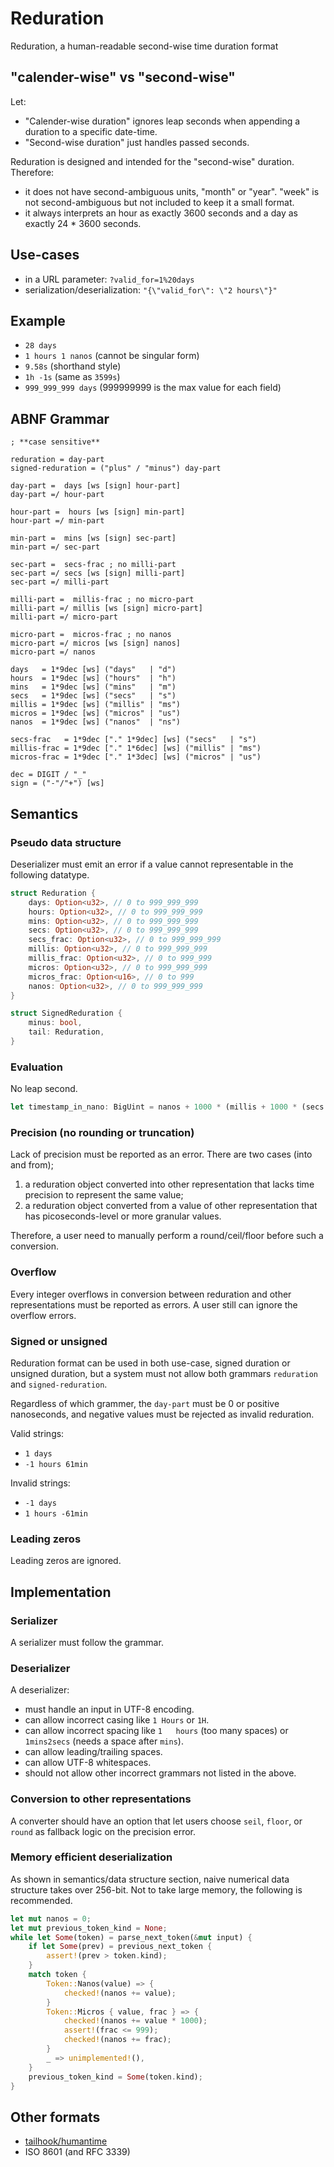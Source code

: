 # Reduration

Reduration, a human-readable second-wise time duration format

## "calender-wise" vs "second-wise"

Let:

- "Calender-wise duration" ignores leap seconds when appending a duration to a specific date-time.
- "Second-wise duration" just handles passed seconds.

Reduration is designed and intended for the "second-wise" duration. Therefore:

- it does not have second-ambiguous units, "month" or "year". "week" is not second-ambiguous but not included to keep it a small format.
- it always interprets an hour as exactly 3600 seconds and a day as exactly 24 * 3600 seconds.

## Use-cases

- in a URL parameter: `?valid_for=1%20days`
- serialization/deserialization: `"{\"valid_for\": \"2 hours\"}"`

## Example

- `28 days`
- `1 hours 1 nanos` (cannot be singular form)
- `9.58s` (shorthand style)
- `1h -1s` (same as `3599s`)
- `999_999_999 days` (999999999 is the max value for each field)

## ABNF Grammar

```abnf
; **case sensitive**

reduration = day-part
signed-reduration = ("plus" / "minus") day-part

day-part =  days [ws [sign] hour-part]
day-part =/ hour-part

hour-part =  hours [ws [sign] min-part]
hour-part =/ min-part

min-part =  mins [ws [sign] sec-part]
min-part =/ sec-part

sec-part =  secs-frac ; no milli-part
sec-part =/ secs [ws [sign] milli-part]
sec-part =/ milli-part

milli-part =  millis-frac ; no micro-part
milli-part =/ millis [ws [sign] micro-part]
milli-part =/ micro-part

micro-part =  micros-frac ; no nanos
micro-part =/ micros [ws [sign] nanos]
micro-part =/ nanos

days   = 1*9dec [ws] ("days"   | "d")
hours  = 1*9dec [ws] ("hours"  | "h")
mins   = 1*9dec [ws] ("mins"   | "m")
secs   = 1*9dec [ws] ("secs"   | "s")
millis = 1*9dec [ws] ("millis" | "ms")
micros = 1*9dec [ws] ("micros" | "us")
nanos  = 1*9dec [ws] ("nanos"  | "ns")

secs-frac   = 1*9dec ["." 1*9dec] [ws] ("secs"   | "s")
millis-frac = 1*9dec ["." 1*6dec] [ws] ("millis" | "ms")
micros-frac = 1*9dec ["." 1*3dec] [ws] ("micros" | "us")

dec = DIGIT / "_"
sign = ("-"/"+") [ws]
```

## Semantics

### Pseudo data structure

Deserializer must emit an error if a value cannot representable in the following datatype.

```rust
struct Reduration {
    days: Option<u32>, // 0 to 999_999_999
    hours: Option<u32>, // 0 to 999_999_999
    mins: Option<u32>, // 0 to 999_999_999
    secs: Option<u32>, // 0 to 999_999_999
    secs_frac: Option<u32>, // 0 to 999_999_999
    millis: Option<u32>, // 0 to 999_999_999
    millis_frac: Option<u32>, // 0 to 999_999
    micros: Option<u32>, // 0 to 999_999_999
    micros_frac: Option<u16>, // 0 to 999
    nanos: Option<u32>, // 0 to 999_999_999
}

struct SignedReduration {
    minus: bool,
    tail: Reduration,
}
```

### Evaluation

No leap second.

```rust
let timestamp_in_nano: BigUint = nanos + 1000 * (millis + 1000 * (secs + 60 * (mins + 60 * (hours + 24 * days))));
```

### Precision (no rounding or truncation)

Lack of precision must be reported as an error. There are two cases (into and from);

1. a reduration object converted into other representation that lacks time precision to represent the same value;
2. a reduration object converted from a value of other representation that has picoseconds-level or more granular values.

Therefore, a user need to manually perform a round/ceil/floor before such a conversion.

### Overflow

Every integer overflows in conversion between reduration and other representations must be reported as errors. A user still can ignore the overflow errors.

### Signed or unsigned

Reduration format can be used in both use-case, signed duration or unsigned duration, but a system must not allow both grammars `reduration` and `signed-reduration`.

Regardless of which grammer, the `day-part` must be 0 or positive nanoseconds, and negative values must be rejected as invalid reduration.

Valid strings:

- `1 days`
- `-1 hours 61min`

Invalid strings:

- `-1 days`
- `1 hours -61min`

### Leading zeros

Leading zeros are ignored.

## Implementation

### Serializer

A serializer must follow the grammar.

### Deserializer

A deserializer:

- must handle an input in UTF-8 encoding.
- can allow incorrect casing like `1 Hours` or `1H`.
- can allow incorrect spacing like `1   hours` (too many spaces) or `1mins2secs` (needs a space after `mins`).
- can allow leading/trailing spaces.
- can allow UTF-8 whitespaces.
- should not allow other incorrect grammars not listed in the above.

### Conversion to other representations

A converter should have an option that let users choose `seil`, `floor`, or `round` as fallback logic on the precision error.

### Memory efficient deserialization

As shown in semantics/data structure section, naive numerical data structure takes over 256-bit. Not to take large memory, the following is recommended.

```rust
let mut nanos = 0;
let mut previous_token_kind = None;
while let Some(token) = parse_next_token(&mut input) {
    if let Some(prev) = previous_next_token {
        assert!(prev > token.kind);
    }
    match token {
        Token::Nanos(value) => {
            checked!(nanos += value);
        }
        Token::Micros { value, frac } => {
            checked!(nanos += value * 1000);
            assert!(frac <= 999);
            checked!(nanos += frac);
        }
        _ => unimplemented!(),
    }
    previous_token_kind = Some(token.kind);
}
```

## Other formats

- [tailhook/humantime](https://github.com/tailhook/humantime)
- ISO 8601 (and RFC 3339)
